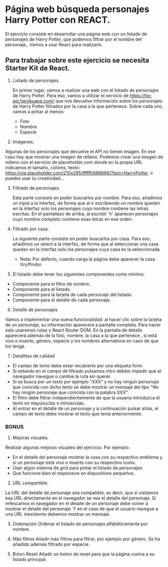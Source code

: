 # Página web búsqueda personajes Harry Potter con REACT.

El ejercicio consiste en desarrollar una página web con un listado de personajes de Harry Potter, que
podemos filtrar por el nombre del personaje,. Vamos a usar React para realizarlo.

## Para trabajar sobre este ejercicio se necesita Starter Kit de React.

1. Listado de personajes.

   En primer lugar, vamos a realizar una web con el listado de personajes de Harry Potter. Para eso, vamos a
   utilizar el servicio de https://hp-api.herokuapp.com/ que nos devuelve información sobre los personajes de
   Harry Potter filtrados por la casa a la que pertenece. Sobre cada uno, vamos a pintar al menos:

   - Foto
   - Nombre
   - Especie

2. Imágenes.

Algunas de los personajes que devuelve el API no tienen imagen. En ese caso hay que mostrar una imagen de relleno. Podemos
crear una imagen de relleno con el servicio de placeholder.com donde en la propia URL indicamos el
tamaño, colores, texto: https://via.placeholder.com/210x295/ffffff/666666/?text=HarryPotter, o puedes usar
tu creatividad...

3.  Filtrado de personajes.

    Esta parte consiste en poder buscarlos por nombre. Para eso, añadimos un input a la interfaz, de forma que al ir escribiendo un nombre queden
    en la interfaz solo los personajes cuyo nombre contiene las letras escritas. En el pantallazo de arriba, al escribir 'h' aparecen personajes cuyo nombre completo contiene esas letras en ese orden.

4.  Filtrado por casa.

    La siguiente parte consiste en poder buscarlos por casa. Para eso, añadimos un select a la interfaz, de forma que al seleccionar una
    casa queden en la interfaz solo los personajes cuya casa es la seleccionada.

    - Nota: Por defecto, cuando carga la página debe aparecer la casa Gryffindor.

5.  El listado debe tener los siguientes componentes como mínimo:

- Componente para el filtro de nombre.
- Componente para el listado.
- Componente para la tarjeta de cada personaje del listado.
- Componente para el detalle de cada personaje.

6. Detalle de personajes

Vamos a implementar una nueva funcionalidad: al hacer clic sobre la tarjeta de un personaje, su información aparecerá a pantalla completa. Para hacer esto usaremos rutas y React Router DOM. En la pantalla de detalle aparecerá además de la foto, nombre, la casa a la que pertenece , si está vivo o muerto, género, especie y los nombres alternativos en caso de que los tenga.

7. Detallitos de calidad

- El campo de texto debe estar recubierto por una etiqueta form.
- Si estando en el campo de filtrado pulsamos intro debéis impedir que el navegador navegue o cambie la ruta sin querer.
- Si se busca por un texto por ejemplo "XXX" y no hay ningún personaje que coincida con dicho texto se debe mostrar un mensaje del tipo "No hay ningún personaje que coincida con la palabra XXX".
- El filtro debe filtrar independientemente de que la usuaria introduzca el texto en mayúsuclas o minúsculas.
- Al entrar en el detalle de un personaje y a continuación pulsar atrás, el campo de texto debe mostrar el texto que tenía anteriormente.

### BONUS

1. Mejoras visuales.

Realizar algunas mejoras visuales del ejercicio. Por ejemplo:

- En el detalle del personaje mostrar la casa con su respectivo emblema y si un personaje está vivo o muerto con su respectivo icono.
- Usar algún sistema de grid para pintar el listado de personajes.
- Que funcione bien el responsive en dispositivos pequeños.

2. URL compartible.

La URL del detalle de personaje sea compatible, es decir, que si visitamos esa URL directamente en el navegador se vea el detalle del personaje. Si refescamos el navegador en el detalle de un personaje debe volver a mostrar el detalle del personaje.
Y en el caso de que el usuario navegue a una URL inexistente debemos mostrar un mensaje.

3. Ordenación
   Ordenar el listado de personajes alfabéticamente por nombre.

4. Más filtros
   Añadir más filtros para filtrar, por ejemplo por género. Se ha añadido además filtrado por especie.

5. Boton Reset
   Añadir un boton de reset para que la página vuelva a su listado principal.
